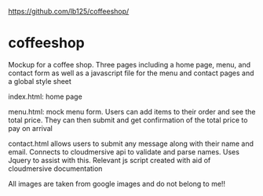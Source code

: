 https://github.com/lb125/coffeeshop/
# coffeeshop
Mockup for a coffee shop. Three pages including a home page, menu, and contact form as well as a javascript file for the menu and contact pages and a global style sheet

index.html:
  home page
  
menu.html:
  mock menu form. Users can add items to their order and see the total price. They can then submit and get confirmation of the total price to pay on arrival
  
contact.html
  allows users to submit any message along with their name and email. Connects to cloudmersive api to validate and parse names. Uses Jquery to assist with this. Relevant js script created with aid of cloudmersive documentation
  
All images are taken from google images and do not belong to me!!
